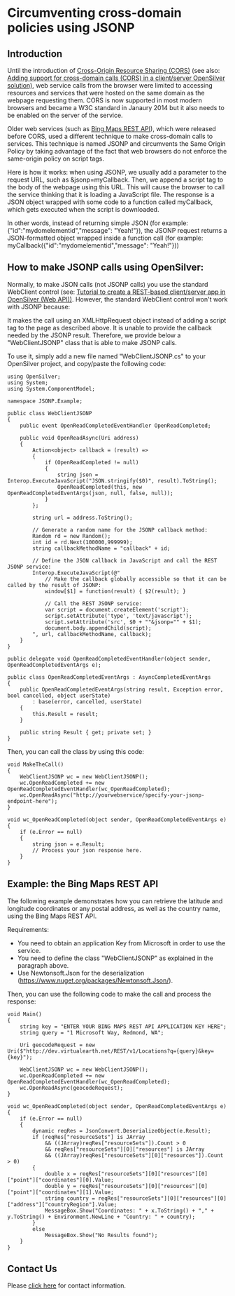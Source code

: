 # Circumventing cross-domain policies using JSONP

## Introduction

Until the introduction of [Cross-Origin Resource Sharing (CORS)](https://en.wikipedia.org/wiki/Cross-origin_resource_sharing) (see also: [Adding support for cross-domain calls (CORS) in a client/server OpenSilver solution)](wcf-and-webclient.md#adding-support-for-cross-domain-calls-cors), web service calls from the browser were limited to accessing resources and services that were hosted on the same domain as the webpage requesting them. CORS is now supported in most modern browsers and became a W3C standard in Janaury 2014 but it also needs to be enabled on the server of the service.

Older web services (such as [Bing Maps REST API](https://blogs.bing.com/maps/2015/03/05/accessing-the-bing-maps-rest-services-from-various-javascript-frameworks)), which were released before CORS, used a different technique to make cross-domain calls to services. This technique is named JSONP and circumvents the Same Origin Policy by taking advantage of the fact that web browsers do not enforce the same-origin policy on script tags.

Here is how it works: when using JSONP, we usually add a parameter to the request URL, such as &jsonp=myCallback. Then, we append a script tag to the body of the webpage using this URL. This will cause the browser to call the service thinking that it is loading a JavaScript file. The response is a JSON object wrapped with some code to a function called myCallback, which gets executed when the script is downloaded.

In other words, instead of returning simple JSON (for example: {"id":"mydomelementid","message": "Yeah!"}), the JSONP request returns a JSON-formatted object wrapped inside a function call (for example: myCallback({"id":"mydomelementid","message": "Yeah!"}))

## How to make JSONP calls using OpenSilver:
Normally, to make JSON calls (not JSONP calls) you use the standard WebClient control (see: [Tutorial to create a REST-based client/server app in OpenSilver (Web API))](wcf-and-webclient.md#tutorial-to-easily-create-a-rest-based-clientserver-app-in-opensilver-wep-api).
However, the standard WebClient control won't work with JSONP because:

It makes the call using an XMLHttpRequest object instead of adding a script tag to the page as described above.
It is unable to provide the callback needed by the JSONP result.
Therefore, we provide below a "WebClientJSONP" class that is able to make JSONP calls.

To use it, simply add a new file named "WebClientJSONP.cs" to your OpenSilver project, and copy/paste the following code:
```
using OpenSilver;
using System;
using System.ComponentModel;

namespace JSONP.Example;

public class WebClientJSONP
{
    public event OpenReadCompletedEventHandler OpenReadCompleted;

    public void OpenReadAsync(Uri address)
    {
        Action<object> callback = (result) =>
        {
            if (OpenReadCompleted != null)
            {
                string json = Interop.ExecuteJavaScript("JSON.stringify($0)", result).ToString();
                OpenReadCompleted(this, new OpenReadCompletedEventArgs(json, null, false, null));
            }
        };

        string url = address.ToString();

        // Generate a random name for the JSONP callback method:
        Random rd = new Random();
        int id = rd.Next(100000,999999);
        string callbackMethodName = "callback" + id;

        // Define the JSON callback in JavaScript and call the REST JSONP service:
        Interop.ExecuteJavaScript(@"
            // Make the callback globally accessible so that it can be called by the result of JSONP:
            window[$1] = function(result) { $2(result); }

            // Call the REST JSONP service:
            var script = document.createElement('script');
            script.setAttribute('type', 'text/javascript');
            script.setAttribute('src', $0 + ""&jsonp="" + $1);
            document.body.appendChild(script);
        ", url, callbackMethodName, callback);
    }
}

public delegate void OpenReadCompletedEventHandler(object sender, OpenReadCompletedEventArgs e);

public class OpenReadCompletedEventArgs : AsyncCompletedEventArgs
{
    public OpenReadCompletedEventArgs(string result, Exception error, bool cancelled, object userState)
        : base(error, cancelled, userState)
    {
        this.Result = result;
    }

    public string Result { get; private set; }
}
```

Then, you can call the class by using this code:
```
void MakeTheCall()
{
    WebClientJSONP wc = new WebClientJSONP();
    wc.OpenReadCompleted += new OpenReadCompletedEventHandler(wc_OpenReadCompleted);
    wc.OpenReadAsync("http://yourwebservice/specify-your-jsonp-endpoint-here");
}

void wc_OpenReadCompleted(object sender, OpenReadCompletedEventArgs e)
{
    if (e.Error == null)
    {
        string json = e.Result;
        // Process your json response here.
    }
}
 ```

## Example: the Bing Maps REST API
The following example demonstrates how you can retrieve the latitude and longitude coordinates or any postal address, as well as the country name, using the Bing Maps REST API.

Requirements:

* You need to obtain an application Key from Microsoft in order to use the service.
* You need to define the class "WebClientJSONP" as explained in the paragraph above.
* Use Newtonsoft.Json for the deserialization (https://www.nuget.org/packages/Newtonsoft.Json/).

Then, you can use the following code to make the call and process the response:
```
void Main()
{
    string key = "ENTER YOUR BING MAPS REST API APPLICATION KEY HERE";
    string query = "1 Microsoft Way, Redmond, WA";

    Uri geocodeRequest = new Uri($"http://dev.virtualearth.net/REST/v1/Locations?q={query}&key={key}");

    WebClientJSONP wc = new WebClientJSONP();
    wc.OpenReadCompleted += new OpenReadCompletedEventHandler(wc_OpenReadCompleted);
    wc.OpenReadAsync(geocodeRequest);
}

void wc_OpenReadCompleted(object sender, OpenReadCompletedEventArgs e)
{
    if (e.Error == null)
    {
        dynamic reqRes = JsonConvert.DeserializeObject(e.Result);
        if (reqRes["resourceSets"] is JArray
            && ((JArray)reqRes["resourceSets"]).Count > 0
            && reqRes["resourceSets"][0]["resources"] is JArray
            && ((JArray)reqRes["resourceSets"][0]["resources"]).Count > 0)
        {
            double x = reqRes["resourceSets"][0]["resources"][0]["point"]["coordinates"][0].Value;
            double y = reqRes["resourceSets"][0]["resources"][0]["point"]["coordinates"][1].Value;
            string country = reqRes["resourceSets"][0]["resources"][0]["address"]["countryRegion"].Value;
            MessageBox.Show("Coordinates: " + x.ToString() + "," + y.ToString() + Environment.NewLine + "Country: " + country);
        }
        else
            MessageBox.Show("No Results found");
    }
}
```

## Contact Us
Please [click here](https://opensilver.net/contact.aspx) for contact information.
